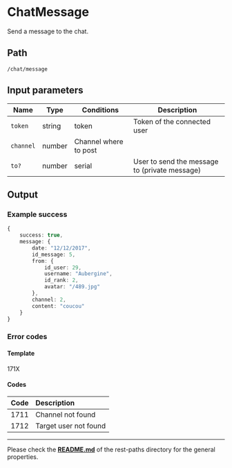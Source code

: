 # ChatMessage
Send a message to the chat.

## Path
`/chat/message`

## Input parameters
| Name | Type | Conditions | Description |
| --- | --- | --- | --- |
| `token` | string | token | Token of the connected user |
| `channel` | number | Channel where to post |
| `to?` | number | serial | User to send the message to (private message) |

## Output

### Example success
```TypeScript
{
    success: true,
    message: {
        date: "12/12/2017",
        id_message: 5,
        from: {
            id_user: 29,
            username: "Aubergine",
            id_rank: 2,
            avatar: "/489.jpg"
        },
        channel: 2,
        content: "coucou"
    }
}
```

### Error codes
#### Template
171X

#### Codes
| Code | Description |
| ---: | :--- |
| 1711 | Channel not found |
| 1712 | Target user not found |

---
Please check the **[README.md](../README.md)** of the rest-paths directory for the general properties.